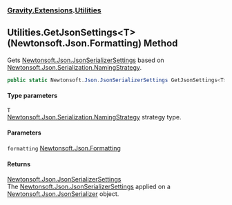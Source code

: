 ### [Gravity.Extensions](./Gravity-Extensions.md 'Gravity.Extensions').[Utilities](./Gravity-Extensions-Utilities.md 'Gravity.Extensions.Utilities')
## Utilities.GetJsonSettings&lt;T&gt;(Newtonsoft.Json.Formatting) Method
Gets [Newtonsoft.Json.JsonSerializerSettings](https://docs.microsoft.com/en-us/dotnet/api/Newtonsoft.Json.JsonSerializerSettings 'Newtonsoft.Json.JsonSerializerSettings') based on [Newtonsoft.Json.Serialization.NamingStrategy](https://docs.microsoft.com/en-us/dotnet/api/Newtonsoft.Json.Serialization.NamingStrategy 'Newtonsoft.Json.Serialization.NamingStrategy').  
```csharp
public static Newtonsoft.Json.JsonSerializerSettings GetJsonSettings<T>(Newtonsoft.Json.Formatting formatting=Newtonsoft.Json.Formatting.Indented);
```
#### Type parameters
<a name='Gravity-Extensions-Utilities-GetJsonSettings-T-(Newtonsoft-Json-Formatting)-T'></a>
`T`  
[Newtonsoft.Json.Serialization.NamingStrategy](https://docs.microsoft.com/en-us/dotnet/api/Newtonsoft.Json.Serialization.NamingStrategy 'Newtonsoft.Json.Serialization.NamingStrategy') strategy type.  
  
#### Parameters
<a name='Gravity-Extensions-Utilities-GetJsonSettings-T-(Newtonsoft-Json-Formatting)-formatting'></a>
`formatting` [Newtonsoft.Json.Formatting](https://docs.microsoft.com/en-us/dotnet/api/Newtonsoft.Json.Formatting 'Newtonsoft.Json.Formatting')  
  
#### Returns
[Newtonsoft.Json.JsonSerializerSettings](https://docs.microsoft.com/en-us/dotnet/api/Newtonsoft.Json.JsonSerializerSettings 'Newtonsoft.Json.JsonSerializerSettings')  
The [Newtonsoft.Json.JsonSerializerSettings](https://docs.microsoft.com/en-us/dotnet/api/Newtonsoft.Json.JsonSerializerSettings 'Newtonsoft.Json.JsonSerializerSettings') applied on a [Newtonsoft.Json.JsonSerializer](https://docs.microsoft.com/en-us/dotnet/api/Newtonsoft.Json.JsonSerializer 'Newtonsoft.Json.JsonSerializer') object.  
